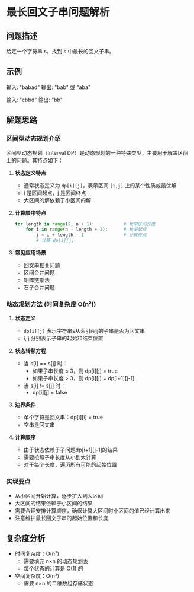 # 最长回文子串问题解析

## 问题描述
给定一个字符串 s，找到 s 中最长的回文子串。

## 示例
输入: "babad"
输出: "bab" 或 "aba"

输入: "cbbd"
输出: "bb"

## 解题思路

### 区间型动态规划介绍
区间型动态规划（Interval DP）是动态规划的一种特殊类型，主要用于解决区间上的问题。其特点如下：

1. **状态定义特点**
   - 通常状态定义为 `dp[i][j]`，表示区间 `[i,j]` 上的某个性质或最优解
   - i 是区间起点，j 是区间终点
   - 大区间的解依赖于小区间的解

2. **计算顺序特点**
   ```python
   for length in range(2, n + 1):           # 枚举区间长度
       for i in range(n - length + 1):      # 枚举起点
           j = i + length - 1               # 计算终点
           # 计算 dp[i][j]
   ```

3. **常见应用场景**
   - 回文串相关问题
   - 区间合并问题
   - 矩阵链乘法
   - 石子合并问题

### 动态规划方法 (时间复杂度 O(n²))

1. **状态定义**
   - `dp[i][j]` 表示字符串s从索引i到j的子串是否为回文串
   - i, j 分别表示子串的起始和结束位置

2. **状态转移方程**
   - 当 s[i] == s[j] 时：
     - 如果子串长度 ≤ 3，则 dp[i][j] = true
     - 如果子串长度 > 3，则 dp[i][j] = dp[i+1][j-1]
   - 当 s[i] != s[j] 时：
     - dp[i][j] = false

3. **边界条件**
   - 单个字符是回文串：dp[i][i] = true
   - 空串是回文串

4. **计算顺序**
   - 由于状态依赖于子问题dp[i+1][j-1]的结果
   - 需要按照子串长度从小到大计算
   - 对于每个长度，遍历所有可能的起始位置

### 实现要点
- 从小区间开始计算，逐步扩大到大区间
- 大区间的结果依赖于小区间的结果
- 需要合理安排计算顺序，确保计算大区间时小区间的值已经计算出来
- 注意维护最长回文子串的起始位置和长度

## 复杂度分析
- 时间复杂度：O(n²)
  - 需要填充 n×n 的动态规划表
  - 每个状态的计算是 O(1) 的
- 空间复杂度：O(n²)
  - 需要 n×n 的二维数组存储状态 